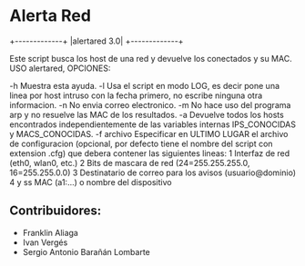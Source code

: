 Alerta Red
==========

+-------------+
|alertared 3.0|
+-------------+

Este script busca los host de una red y devuelve los conectados y su MAC.
USO alertared, OPCIONES:

 -h Muestra esta ayuda.
 -l Usa el script en modo LOG, es decir pone una linea por host intruso con la fecha primero, no escribe ninguna otra informacion.
 -n No envia correo electronico.
 -m No hace uso del programa arp y no resuelve las MAC de los resultados.
 -a Devuelve todos los hosts encontrados independientemente de las variables internas IPS_CONOCIDAS y MACS_CONOCIDAS.
 -f archivo Especificar en ULTIMO LUGAR el archivo de configuracion (opcional, por defecto tiene el nombre del script con extension .cfg) que debera contener las siguientes lineas:
            1       Interfaz de red (eth0, wlan0, etc.)
            2       Bits de mascara de red (24=255.255.255.0, 16=255.255.0.0)
            3       Destinatario de correo para los avisos (usuario@dominio)
            4 y ss  MAC (a1:...) o nombre del dispositivo 

Contribuidores:
---------------

- Franklin Aliaga
- Ivan Vergés
- Sergio Antonio Barañán Lombarte